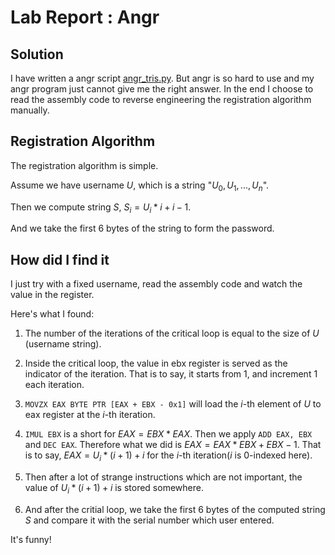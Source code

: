 # Lab Report : Angr

## Solution

I have written a angr script [angr_tris.py](angr_tris.py). But angr is so hard to use and my angr program just cannot give me the right answer. In the end I choose to read the assembly code to reverse engineering the registration algorithm manually.

## Registration Algorithm

The registration algorithm is simple. 

Assume we have username $U$, which is a string "$U_0, U_1, ..., U_n$".

Then we compute string $S$, $S_i = U_i * i + i - 1$.

And we take the first 6 bytes of the string to form the password.

## How did I find it

I just try with a fixed username, read the assembly code and watch the value in the register.

Here's what I found:

1. The number of the iterations of the critical loop is equal to the size of $U$ (username string).

2. Inside the critical loop, the value in ebx register is served as the indicator of the iteration. That is to say, it starts from 1, and increment 1 each iteration. 

3. `MOVZX EAX BYTE PTR [EAX + EBX - 0x1]` will load the $i$-th element of $U$ to eax register at the $i$-th iteration.

4. `IMUL EBX` is a short for $EAX = EBX * EAX$. Then we apply `ADD EAX, EBX` and `DEC EAX`. Therefore what we did is $EAX = EAX * EBX + EBX - 1$. That is to say, $EAX = U_i * (i + 1) + i$ for the $i$-th iteration($i$ is 0-indexed here).

5. Then after a lot of strange instructions which are not important, the value of $U_i * (i + 1) + i$ is stored somewhere.

6. And after the critial loop, we take the first 6 bytes of the computed string $S$ and compare it with the serial number which user entered. 

It's funny!